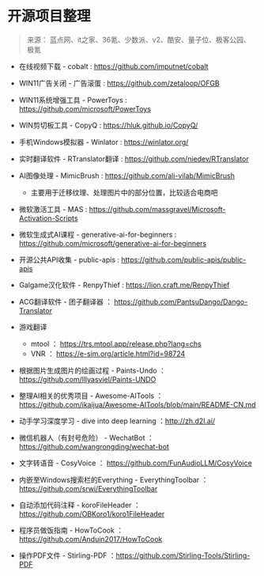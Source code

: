 # 开源项目整理

> 来源： 蓝点网、it之家、36氪、少数派、v2、酷安、量子位、极客公园、极氪

- 在线视频下载 - cobalt : https://github.com/imputnet/cobalt

- WIN11广告关闭 - 广告滚蛋 : https://github.com/zetaloop/OFGB

- WIN11系统增强工具 - PowerToys : https://github.com/microsoft/PowerToys

- WIN剪切板工具 - CopyQ : https://hluk.github.io/CopyQ/

- 手机Windows模拟器 - Winlator : https://winlator.org/

- 实时翻译软件 - RTranslator翻译 : https://github.com/niedev/RTranslator

- AI图像处理 - MimicBrush : https://github.com/ali-vilab/MimicBrush
  - 主要用于迁移纹理、处理图片中的部分位置，比较适合电商吧

- 微软激活工具 - MAS : https://github.com/massgravel/Microsoft-Activation-Scripts

- 微软生成式AI课程 - generative-ai-for-beginners : https://github.com/microsoft/generative-ai-for-beginners

- 开源公共API收集 - public-apis : https://github.com/public-apis/public-apis

- Galgame汉化软件 - RenpyThief : https://lion.craft.me/RenpyThief

- ACG翻译软件 - 团子翻译器 ： https://github.com/PantsuDango/Dango-Translator

- 游戏翻译
  - mtool ： https://trs.mtool.app/release.php?lang=chs
  - VNR ： https://e-sim.org/article.html?id=98724

- 根据图片生成图片的绘画过程 - Paints-Undo ：https://github.com/lllyasviel/Paints-UNDO

- 整理AI相关的优秀项目 - Awesome-AITools ：https://github.com/ikaijua/Awesome-AITools/blob/main/README-CN.md

- 动手学习深度学习 - dive into deep learning ：http://zh.d2l.ai/

- 微信机器人（有封号危险） - WechatBot ： https://github.com/wangrongding/wechat-bot

- 文字转语音 - CosyVoice ： https://github.com/FunAudioLLM/CosyVoice

- 内嵌至Windows搜索栏的Everything - EverythingToolbar ： https://github.com/srwi/EverythingToolbar

- 自动添加代码注释 - koroFileHeader ： https://github.com/OBKoro1/koro1FileHeader

- 程序员做饭指南 - HowToCook ：https://github.com/Anduin2017/HowToCook 

- 操作PDF文件 - Stirling-PDF ：https://github.com/Stirling-Tools/Stirling-PDF
